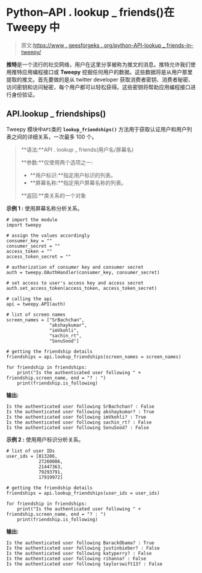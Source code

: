 # Python–API . lookup _ friends()在 Tweepy 中

> 原文:[https://www . geesforgeks . org/python-API-lookup _ friends-in-tweepy/](https://www.geeksforgeeks.org/python-api-lookup_friendships-in-tweepy/)

**推特**是一个流行的社交网络，用户在这里分享被称为推文的消息。推特允许我们使用推特应用编程接口或 **Tweepy** 挖掘任何用户的数据。这些数据将是从用户那里提取的推文。首先要做的是从 twitter developer 获取消费者密钥、消费者秘密、访问密钥和访问秘密，每个用户都可以轻松获得。这些密钥将帮助应用编程接口进行身份验证。

## API.lookup _ friendships()

Tweepy 模块中`API`类的 **`lookup_friendships()`** 方法用于获取认证用户和用户列表之间的详细关系，一次最多 100 个。

> **语法:**API . lookup _ friends(用户名/屏幕名)
> 
> **参数:**仅使用两个选项之一:
> 
> *   **用户标识:**指定用户标识的列表。
> *   **屏幕名称:**指定用户屏幕名称的列表。
> 
> **返回:**类关系的一个对象

**示例 1 :** 使用屏幕名称分析关系。

```
# import the module
import tweepy

# assign the values accordingly
consumer_key = ""
consumer_secret = ""
access_token = ""
access_token_secret = ""

# authorization of consumer key and consumer secret
auth = tweepy.OAuthHandler(consumer_key, consumer_secret)

# set access to user's access key and access secret 
auth.set_access_token(access_token, access_token_secret)

# calling the api 
api = tweepy.API(auth)

# list of screen names
screen_names = ["SrBachchan",
                "akshaykumar",
                "imVkohli",
                "sachin_rt",
                "SonuSood"]

# getting the friendship details
friendships = api.lookup_friendships(screen_names = screen_names)

for friendship in friendships:
    print("Is the authenticated user following " + friendship.screen_name, end = "? : ")
    print(friendship.is_following)
```

**输出:**

```
Is the authenticated user following SrBachchan? : False
Is the authenticated user following akshaykumar? : True
Is the authenticated user following imVkohli? : True
Is the authenticated user following sachin_rt? : False
Is the authenticated user following SonuSood? : False

```

**示例 2 :** 使用用户标识分析关系。

```
# list of user IDs
user_ids = [813286,
            27260086,
            21447363,
            79293791,
            17919972]

# getting the friendship details
friendships = api.lookup_friendships(user_ids = user_ids)

for friendship in friendships:
    print("Is the authenticated user following " + friendship.screen_name, end = "? : ")
    print(friendship.is_following)
```

**输出:**

```
Is the authenticated user following BarackObama? : True
Is the authenticated user following justinbieber? : False
Is the authenticated user following katyperry? : False
Is the authenticated user following rihanna? : False
Is the authenticated user following taylorswift13? : False

```